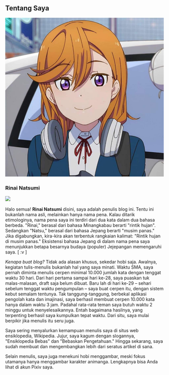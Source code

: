 ## Tentang Saya
<link rel="stylesheet" href="https://fonts.googleapis.com/css2?family=Material+Symbols+Outlined:opsz,wght,FILL,GRAD@20..48,100..700,0..1,-50..200" />
        <link rel="stylesheet" href="https://cdnjs.cloudflare.com/ajax/libs/font-awesome/5.15.2/css/all.min.css">

<div class="profile">              
                <div class="round-frame">
            <img src="https://raw.githubusercontent.com/Dzaky05/kucinghitam/main/media/FB_IMG_1694165234267.jpg" alt="penggambaran ybs secara rill">
            </div>


 <h3>Rinai Natsumi</h3>
             <a class="social-media-icon facebook" href="https://www.facebook.com/adinata.dzaky.1" style="color: #fff">
	<span class="fab fa-facebook"></span></a>
<!-- Twitter -->
<a class="social-media-icon twitter" href="https://twitter.com/dzakyadinata" style="color: #fff">
	<span class="fab fa-twitter"></span></a>
<!-- Instagram -->
<a class="social-media-icon instagram" href="https://instagram.com/dzaky_adinata" style="color: #fff">
	<span class="fab fa-instagram"></span></a>
	<!-- GH -->
	<a class="social-media-icon github" href="https://github.com/Dzaky05" style="color: #fff"><span class="fab fa-github"></span></a>
<!-- Pixiv -->
<a class="social-media-icon pixiv" href="https://www.pixiv.net/en/users/76135039">
    <img src="https://raw.githubusercontent.com/kyynata/kucinghitam/main/media/img_2_1703640314134.jpg" style="width: 15px">	
</a>

Halo semua! <b>Rinai Natsumi</b> disini, saya adalah penulis blog ini. Tentu ini bukanlah nama asli, melainkan hanya nama pena. Kalau ditarik etimologinya, nama pena saya ini terdiri dari dua kata dalam dua bahasa berbeda. "Rinai," berasal dari bahasa Minangkabau berarti "rintik hujan". Sedangkan "Natsu," berasal dari bahasa Jepang berarti "musim panas." Jika digabungkan, kira-kira akan terbentuk rangkaian kalimat: "Rintik hujan di musim panas." Eksistensi bahasa Jepang di dalam nama pena saya menunjukkan betapa besarnya budaya (populer) Jejepangan memengaruhi saya. [ :v ]

<i>Kenapa buat blog?</i> Tidak ada alasan khusus, sekedar hobi saja. Awalnya, kegiatan tulis-menulis bukanlah hal yang saya minati. Waktu SMA, saya pernah diminta menulis cerpen minimal 10.000 jumlah kata dengan tenggat waktu 30 hari. Dari hari pertama sampai hari ke-28, saya puaskan tuk malas-malasan, draft saja belum dibuat. Baru lah di hari ke-29 – sehari sebelum tenggat waktu pengumpulan – saya buat cerpen itu, dengan sistem kebut semalam tentunya. Tak tanggung-tanggung, berbekal aplikasi pengolah kata dan imajinasi, saya berhasil membuat cerpen 10.000 kata hanya dalam waktu 3 jam. Padahal rata-rata teman saya butuh waktu 2 minggu untuk menyelesaikannya. Entah bagaimana hasilnya, yang terpenting berhasil saya kumpulkan tepat waktu. Dari situ, saya mulai berpikir jika menulis itu seru juga.

Saya sering menyalurkan kemampuan menulis saya di situs web ensiklopedia, Wikipedia. Jujur, saya kagum dengan slogannya, "Ensiklopedia Bebas"  dan "Bebaskan Pengetahuan." Hingga sekarang, saya sudah membuat dan mengembangkan lebih dari seratus artikel di sana.

Selain menulis, saya juga menekuni hobi menggambar, meski fokus utamanya hanya menggambar karakter animanga. Lengkapnya bisa Anda lihat di akun Pixiv saya.

